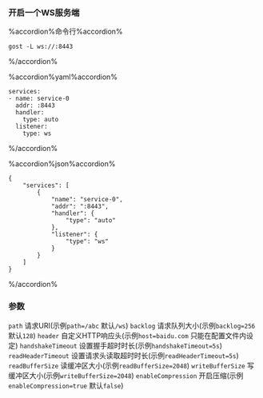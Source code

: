 ### 开启一个WS服务端

%accordion%命令行%accordion%
```
gost -L ws://:8443
```
%/accordion%


%accordion%yaml%accordion%
```
services:
- name: service-0
  addr: :8443
  handler:
    type: auto
  listener:
    type: ws
```
%/accordion%

%accordion%json%accordion%
```
{
    "services": [
        {
            "name": "service-0",
            "addr": ":8443",
            "handler": {
                "type": "auto"
            },
            "listener": {
                "type": "ws"
            }
        }
    ]
}
```
%/accordion%

### 参数


`path` 请求URI(示例`path=/abc` 默认`/ws`)
`backlog` 请求队列大小(示例`backlog=256` 默认`128`)
`header` 自定义HTTP响应头(示例`host=baidu.com` 只能在配置文件内设定)
`handshakeTimeout` 设置握手超时时长(示例`handshakeTimeout=5s`)
`readHeaderTimeout` 设置请求头读取超时时长(示例`readHeaderTimeout=5s`)
`readBufferSize` 读缓冲区大小(示例`readBufferSize=2048`)
`writeBufferSize` 写缓冲区大小(示例`writeBufferSize=2048`)
`enableCompression` 开启压缩(示例`enableCompression=true` 默认`false`)